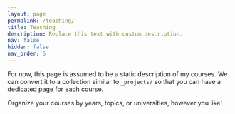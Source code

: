 ```yaml
---
layout: page
permalink: /teaching/
title: Teaching
description: Replace this text with custom description.
nav: false
hidden: false
nav_order: 5
---
```


For now, this page is assumed to be a static description of my courses. We can convert it to a collection similar to `_projects/` so that you can have a dedicated page for each course.

Organize your courses by years, topics, or universities, however you like!